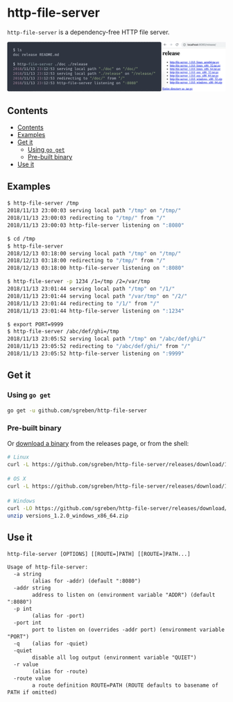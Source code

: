 # http-file-server

`http-file-server` is a dependency-free HTTP file server.

![screenshot](doc/screenshot.gif)

## Contents

- [Contents](#contents)
- [Examples](#examples)
- [Get it](#get-it)
    - [Using `go get`](#using-go-get)
    - [Pre-built binary](#pre-built-binary)
- [Use it](#use-it)

## Examples

```sh
$ http-file-server /tmp
2018/11/13 23:00:03 serving local path "/tmp" on "/tmp/"
2018/11/13 23:00:03 redirecting to "/tmp/" from "/"
2018/11/13 23:00:03 http-file-server listening on ":8080"
```

```sh
$ cd /tmp
$ http-file-server
2018/12/13 03:18:00 serving local path "/tmp" on "/tmp/"
2018/12/13 03:18:00 redirecting to "/tmp/" from "/"
2018/12/13 03:18:00 http-file-server listening on ":8080"
```

```sh
$ http-file-server -p 1234 /1=/tmp /2=/var/tmp
2018/11/13 23:01:44 serving local path "/tmp" on "/1/"
2018/11/13 23:01:44 serving local path "/var/tmp" on "/2/"
2018/11/13 23:01:44 redirecting to "/1/" from "/"
2018/11/13 23:01:44 http-file-server listening on ":1234"
```

```sh
$ export PORT=9999
$ http-file-server /abc/def/ghi=/tmp
2018/11/13 23:05:52 serving local path "/tmp" on "/abc/def/ghi/"
2018/11/13 23:05:52 redirecting to "/abc/def/ghi/" from "/"
2018/11/13 23:05:52 http-file-server listening on ":9999"
```

## Get it

### Using `go get`

```sh
go get -u github.com/sgreben/http-file-server
```

### Pre-built binary

Or [download a binary](https://github.com/sgreben/http-file-server/releases/latest) from the releases page, or from the shell:

```sh
# Linux
curl -L https://github.com/sgreben/http-file-server/releases/download/1.2.0/http-file-server_1.2.0_linux_x86_64.tar.gz | tar xz

# OS X
curl -L https://github.com/sgreben/http-file-server/releases/download/1.2.0/http-file-server_1.2.0_osx_x86_64.tar.gz | tar xz

# Windows
curl -LO https://github.com/sgreben/http-file-server/releases/download/1.2.0/http-file-server_1.2.0_windows_x86_64.zip
unzip versions_1.2.0_windows_x86_64.zip
```

## Use it

```text
http-file-server [OPTIONS] [[ROUTE=]PATH] [[ROUTE=]PATH...]
```

```text
Usage of http-file-server:
  -a string
    	(alias for -addr) (default ":8080")
  -addr string
    	address to listen on (environment variable "ADDR") (default ":8080")
  -p int
    	(alias for -port)
  -port int
    	port to listen on (overrides -addr port) (environment variable "PORT")
  -q	(alias for -quiet)
  -quiet
    	disable all log output (environment variable "QUIET")
  -r value
    	(alias for -route)
  -route value
    	a route definition ROUTE=PATH (ROUTE defaults to basename of PATH if omitted)
```
